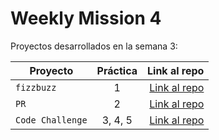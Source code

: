 # Weekly Mission 4

Proyectos desarrollados en la semana 3:

| Proyecto | Práctica | Link al repo |
| ------------- |:-------------:| -----:|
|`fizzbuzz`|1|[Link al repo](https://github.com/LuisAngelFnz/LXPartnerShipApi)|
|`PR`|2|[Link al repo](https://github.com/LuisAngelFnz/fork_fizzbuzz)|
|`Code Challenge`|3, 4, 5|[Link al repo](https://github.com/LuisAngelFnz/VisualThinkingAPI)|